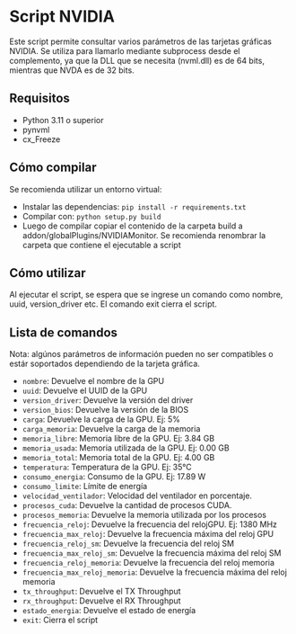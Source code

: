 # Script NVIDIA

Este script permite consultar varios parámetros de las tarjetas gráficas NVIDIA. Se utiliza para llamarlo mediante subprocess desde el complemento, ya que la DLL que se necesita (nvml.dll) es de 64 bits, mientras que NVDA es de 32 bits.

## Requisitos

- Python 3.11 o superior
- pynvml
- cx_Freeze

## Cómo compilar

Se recomienda utilizar un entorno virtual:
- Instalar las dependencias: `pip install -r requirements.txt`
- Compilar con: `python setup.py build`
- Luego de compilar copiar el contenido de la carpeta build a addon/globalPlugins/NVIDIAMonitor. Se recomienda renombrar la carpeta que contiene el ejecutable a script

## Cómo utilizar

Al ejecutar el script, se espera que se ingrese un comando como nombre, uuid, version_driver etc. El comando exit cierra el script.

## Lista de comandos

Nota: algúnos parámetros de información pueden no ser compatibles o estár soportados dependiendo de la tarjeta gráfica.

- `nombre`: Devuelve el nombre de la GPU
- `uuid`: Devuelve el UUID de la GPU
- `version_driver`: Devuelve la versión del driver
- `version_bios`: Devuelve la versión de la BIOS
- `carga`: Devuelve la carga de la GPU. Ej: 5%
- `carga_memoria`: Devuelve la carga de la memoria
- `memoria_libre`: Memoria libre de la GPU. Ej: 3.84 GB
- `memoria_usada`: Memoria utilizada de la GPU. Ej: 0.00 GB
- `memoria_total`: Memoria total de la GPU. Ej: 4.00 GB
- `temperatura`: Temperatura de la GPU. Ej: 35°C
- `consumo_energia`: Consumo de la GPU. Ej: 17.89 W
- `consumo_limite`: Límite de energía
- `velocidad_ventilador`: Velocidad del ventilador en porcentaje.
- `procesos_cuda`: Devuelve la cantidad de procesos CUDA.
- `procesos_memoria`: Devuelve la memoria utilizada por los procesos
- `frecuencia_reloj`: Devuelve la frecuencia del relojGPU. Ej: 1380 MHz
- `frecuencia_max_reloj`: Devuelve la frecuencia máxima del reloj GPU
- `frecuencia_reloj_sm`: Devuelve la frecuencia del reloj SM
- `frecuencia_max_reloj_sm`: Devuelve la frecuencia máxima del reloj SM
- `frecuencia_reloj_memoria`: Devuelve la frecuencia del reloj memoria
- `frecuencia_max_reloj_memoria`: Devuelve la frecuencia máxima del reloj memoria
- `tx_throughput`: Devuelve el TX Throughput
- `rx_throughput`: Devuelve el RX Throughput
- `estado_energia`: Devuelve el estado de energía
- `exit`: Cierra el script
